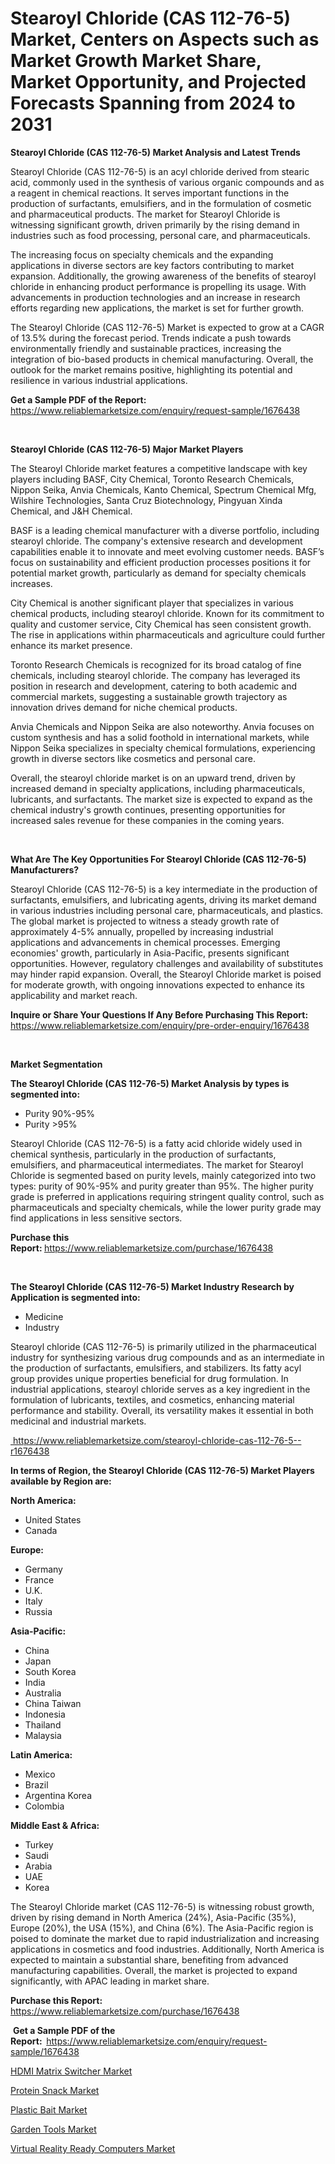 <p><h1>Stearoyl Chloride (CAS 112-76-5) Market, Centers on Aspects such as Market Growth Market Share, Market Opportunity, and Projected Forecasts Spanning from 2024 to 2031</h1></p><p><strong>Stearoyl Chloride (CAS 112-76-5) Market Analysis and Latest Trends</strong></p>
<p><p>Stearoyl Chloride (CAS 112-76-5) is an acyl chloride derived from stearic acid, commonly used in the synthesis of various organic compounds and as a reagent in chemical reactions. It serves important functions in the production of surfactants, emulsifiers, and in the formulation of cosmetic and pharmaceutical products. The market for Stearoyl Chloride is witnessing significant growth, driven primarily by the rising demand in industries such as food processing, personal care, and pharmaceuticals.</p><p>The increasing focus on specialty chemicals and the expanding applications in diverse sectors are key factors contributing to market expansion. Additionally, the growing awareness of the benefits of stearoyl chloride in enhancing product performance is propelling its usage. With advancements in production technologies and an increase in research efforts regarding new applications, the market is set for further growth.</p><p>The Stearoyl Chloride (CAS 112-76-5) Market is expected to grow at a CAGR of 13.5% during the forecast period. Trends indicate a push towards environmentally friendly and sustainable practices, increasing the integration of bio-based products in chemical manufacturing. Overall, the outlook for the market remains positive, highlighting its potential and resilience in various industrial applications.</p></p>
<p><strong>Get a Sample PDF of the Report:&nbsp;</strong> <a href="https://www.reliablemarketsize.com/enquiry/request-sample/1676438?utm_campaign=1176&utm_medium=2&utm_source=Github&utm_content=ia&utm_term=30092024&utm_id=stearoyl-chloride-cas-112-76-5">https://www.reliablemarketsize.com/enquiry/request-sample/1676438</a></p>
<p>&nbsp;</p>
<p><strong>Stearoyl Chloride (CAS 112-76-5) Major Market Players</strong></p>
<p><p>The Stearoyl Chloride market features a competitive landscape with key players including BASF, City Chemical, Toronto Research Chemicals, Nippon Seika, Anvia Chemicals, Kanto Chemical, Spectrum Chemical Mfg, Wilshire Technologies, Santa Cruz Biotechnology, Pingyuan Xinda Chemical, and J&H Chemical.</p><p>BASF is a leading chemical manufacturer with a diverse portfolio, including stearoyl chloride. The company's extensive research and development capabilities enable it to innovate and meet evolving customer needs. BASF’s focus on sustainability and efficient production processes positions it for potential market growth, particularly as demand for specialty chemicals increases.</p><p>City Chemical is another significant player that specializes in various chemical products, including stearoyl chloride. Known for its commitment to quality and customer service, City Chemical has seen consistent growth. The rise in applications within pharmaceuticals and agriculture could further enhance its market presence.</p><p>Toronto Research Chemicals is recognized for its broad catalog of fine chemicals, including stearoyl chloride. The company has leveraged its position in research and development, catering to both academic and commercial markets, suggesting a sustainable growth trajectory as innovation drives demand for niche chemical products.</p><p>Anvia Chemicals and Nippon Seika are also noteworthy. Anvia focuses on custom synthesis and has a solid foothold in international markets, while Nippon Seika specializes in specialty chemical formulations, experiencing growth in diverse sectors like cosmetics and personal care.</p><p>Overall, the stearoyl chloride market is on an upward trend, driven by increased demand in specialty applications, including pharmaceuticals, lubricants, and surfactants. The market size is expected to expand as the chemical industry's growth continues, presenting opportunities for increased sales revenue for these companies in the coming years.</p></p>
<p>&nbsp;</p>
<p><strong>What Are The Key Opportunities For Stearoyl Chloride (CAS 112-76-5) Manufacturers?</strong></p>
<p><p>Stearoyl Chloride (CAS 112-76-5) is a key intermediate in the production of surfactants, emulsifiers, and lubricating agents, driving its market demand in various industries including personal care, pharmaceuticals, and plastics. The global market is projected to witness a steady growth rate of approximately 4-5% annually, propelled by increasing industrial applications and advancements in chemical processes. Emerging economies' growth, particularly in Asia-Pacific, presents significant opportunities. However, regulatory challenges and availability of substitutes may hinder rapid expansion. Overall, the Stearoyl Chloride market is poised for moderate growth, with ongoing innovations expected to enhance its applicability and market reach.</p></p>
<p><strong>Inquire or Share Your Questions If Any Before Purchasing This Report:</strong> <a href="https://www.reliablemarketsize.com/enquiry/pre-order-enquiry/1676438?utm_campaign=1176&utm_medium=2&utm_source=Github&utm_content=ia&utm_term=30092024&utm_id=stearoyl-chloride-cas-112-76-5">https://www.reliablemarketsize.com/enquiry/pre-order-enquiry/1676438</a></p>
<p>&nbsp;</p>
<p><strong>Market Segmentation</strong></p>
<p><strong>The Stearoyl Chloride (CAS 112-76-5) Market Analysis by types is segmented into:</strong></p>
<p><ul><li>Purity 90%-95%</li><li>Purity >95%</li></ul></p>
<p><p>Stearoyl Chloride (CAS 112-76-5) is a fatty acid chloride widely used in chemical synthesis, particularly in the production of surfactants, emulsifiers, and pharmaceutical intermediates. The market for Stearoyl Chloride is segmented based on purity levels, mainly categorized into two types: purity of 90%-95% and purity greater than 95%. The higher purity grade is preferred in applications requiring stringent quality control, such as pharmaceuticals and specialty chemicals, while the lower purity grade may find applications in less sensitive sectors.</p></p>
<p><strong>Purchase this Report:&nbsp;</strong><a href="https://www.reliablemarketsize.com/purchase/1676438?utm_campaign=1176&utm_medium=2&utm_source=Github&utm_content=ia&utm_term=30092024&utm_id=stearoyl-chloride-cas-112-76-5">https://www.reliablemarketsize.com/purchase/1676438</a></p>
<p>&nbsp;</p>
<p><strong>The Stearoyl Chloride (CAS 112-76-5) Market Industry Research by Application is segmented into:</strong></p>
<p><ul><li>Medicine</li><li>Industry</li></ul></p>
<p><p>Stearoyl chloride (CAS 112-76-5) is primarily utilized in the pharmaceutical industry for synthesizing various drug compounds and as an intermediate in the production of surfactants, emulsifiers, and stabilizers. Its fatty acyl group provides unique properties beneficial for drug formulation. In industrial applications, stearoyl chloride serves as a key ingredient in the formulation of lubricants, textiles, and cosmetics, enhancing material performance and stability. Overall, its versatility makes it essential in both medicinal and industrial markets.</p></p>
<p><a href="https://www.reliablemarketsize.com/stearoyl-chloride-cas-112-76-5--r1676438?utm_campaign=1176&utm_medium=2&utm_source=Github&utm_content=ia&utm_term=30092024&utm_id=stearoyl-chloride-cas-112-76-5">&nbsp;https://www.reliablemarketsize.com/stearoyl-chloride-cas-112-76-5--r1676438</a></p>
<p><strong>In terms of Region, the Stearoyl Chloride (CAS 112-76-5) Market Players available by Region are:</strong></p>
<p>
    <p> <strong> North America: </strong>
        <ul>
            <li>United States</li>
            <li>Canada</li>
        </ul>
        </p> 
    <p> <strong> Europe: </strong>
        <ul>
            <li>Germany</li>
            <li>France</li>
            <li>U.K.</li>
            <li>Italy</li>
            <li>Russia</li>
        </ul>
        </p> 
    <p> <strong> Asia-Pacific: </strong>
        <ul>
            <li>China</li>
            <li>Japan</li>
            <li>South Korea</li>
            <li>India</li>
            <li>Australia</li>
            <li>China Taiwan</li>
            <li>Indonesia</li>
            <li>Thailand</li>
            <li>Malaysia</li>
        </ul>
        </p> 
    <p> <strong> Latin America: </strong>
        <ul>
            <li>Mexico</li>
            <li>Brazil</li>
            <li>Argentina Korea</li>
            <li>Colombia</li>
        </ul>
        </p> 
    <p> <strong> Middle East & Africa: </strong>
        <ul>
            <li>Turkey</li>
            <li>Saudi</li>
            <li>Arabia</li>
            <li>UAE</li>
            <li>Korea</li>
        </ul>
    </p>
    </p>
<p><p>The Stearoyl Chloride market (CAS 112-76-5) is witnessing robust growth, driven by rising demand in North America (24%), Asia-Pacific (35%), Europe (20%), the USA (15%), and China (6%). The Asia-Pacific region is poised to dominate the market due to rapid industrialization and increasing applications in cosmetics and food industries. Additionally, North America is expected to maintain a substantial share, benefiting from advanced manufacturing capabilities. Overall, the market is projected to expand significantly, with APAC leading in market share.</p></p>
<p><strong>Purchase this Report: </strong><a href="https://www.reliablemarketsize.com/purchase/1676438?utm_campaign=1176&utm_medium=2&utm_source=Github&utm_content=ia&utm_term=30092024&utm_id=stearoyl-chloride-cas-112-76-5">https://www.reliablemarketsize.com/purchase/1676438</a></p>
<p>&nbsp;<strong>Get a Sample PDF of the Report:&nbsp;&nbsp;</strong><a href="https://www.reliablemarketsize.com/enquiry/request-sample/1676438?utm_campaign=1176&utm_medium=2&utm_source=Github&utm_content=ia&utm_term=30092024&utm_id=stearoyl-chloride-cas-112-76-5">https://www.reliablemarketsize.com/enquiry/request-sample/1676438</a></p>
<p><strong></strong></p>
<p><p><a href="https://issuu.com/reportprime-2/docs/hdmi-matrix-switcher-market-size-20_bda66cbb155262?utm_campaign=1176&utm_medium=2&utm_source=Github&utm_content=ia&utm_term=30092024&utm_id=stearoyl-chloride-cas-112-76-5">HDMI Matrix Switcher Market</a></p><p><a href="https://www.linkedin.com/pulse/future-innovation-global-protein-snack-market-growth-opportunities-3afwf?utm_campaign=1176&utm_medium=2&utm_source=Github&utm_content=ia&utm_term=30092024&utm_id=stearoyl-chloride-cas-112-76-5">Protein Snack Market</a></p><p><a href="https://www.linkedin.com/pulse/market-trends-global-plastic-bait-forecast-analysis-ypize?utm_campaign=1176&utm_medium=2&utm_source=Github&utm_content=ia&utm_term=30092024&utm_id=stearoyl-chloride-cas-112-76-5">Plastic Bait Market</a></p><p><a href="https://www.linkedin.com/pulse/future-trajectory-garden-tools-market-emerging-trends-3711e?utm_campaign=1176&utm_medium=2&utm_source=Github&utm_content=ia&utm_term=30092024&utm_id=stearoyl-chloride-cas-112-76-5">Garden Tools Market</a></p><p><a href="https://issuu.com/reportprime-2/docs/virtual-reality-ready-computers-mar_99532c811c6f45?utm_campaign=1176&utm_medium=2&utm_source=Github&utm_content=ia&utm_term=30092024&utm_id=stearoyl-chloride-cas-112-76-5">Virtual Reality Ready Computers Market</a></p></p>